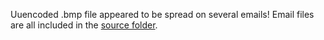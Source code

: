 Uuencoded .bmp file appeared to be spread on several emails!
Email files are all included in the [source folder](source).
